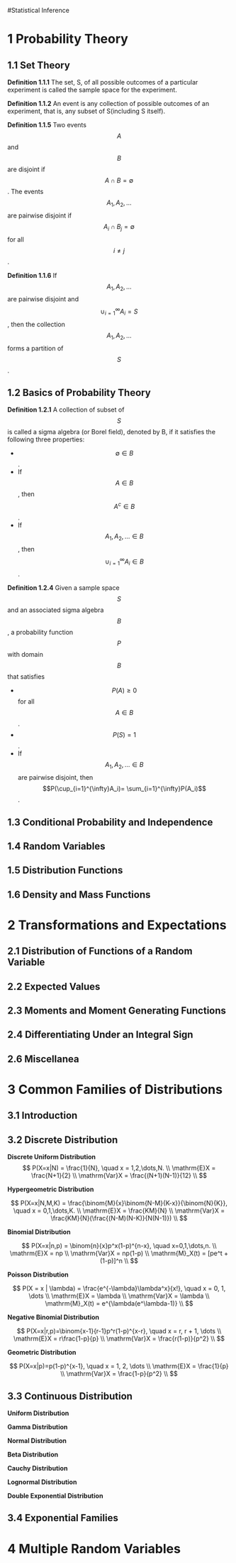 #Statistical Inference

# 1 Probability Theory

## 1.1 Set Theory

**Definition 1.1.1** The set, S, of all possible outcomes of a particular experiment is called the sample space for the experiment.

**Definition 1.1.2** An event is any collection of possible outcomes of an experiment, that is, any subset of S(including S itself).

**Definition 1.1.5** Two events $$A$$ and $$B$$ are disjoint if $$A \cap B = \emptyset$$. The events $$A_1, A_2, \dots$$ are pairwise disjoint if $$A_i \cap B_j = \emptyset$$ for all $$i \neq j$$.

**Definition 1.1.6** If $$A_1, A_2, \dots$$ are pairwise disjoint and $$\cup_{i=1}^
{\infty}A_i = S$$, then the collection $$A_1, A_2, \dots$$ forms a partition of $$S$$.

## 1.2 Basics of Probability Theory

**Definition 1.2.1** A collection of subset of $$S$$ is called a sigma algebra (or Borel field), denoted by B, if it satisfies the following three properties:

  * $$\emptyset \in B$$.
  * If $$A \in B$$, then $$A^c \in B$$.
  * If $$A_1, A_2, \dots \in B$$, then $$\cup_{i=1}^{\infty}A_i \in B$$.

**Definition 1.2.4** Given a sample space $$S$$ and an associated sigma algebra $$B$$, a probability function $$P$$ with domain $$B$$ that satisfies
  * $$P(A) \ge 0$$ for all $$A \in B$$.
  * $$P(S) = 1$$.
  * If $$A_1, A_2, \dots \in B$$ are pairwise disjoint, then $$P(\cup_{i=1}^{\infty}A_i)= \sum_{i=1}^{\infty}P(A_i)$$.


## 1.3 Conditional Probability and Independence

## 1.4 Random Variables

## 1.5 Distribution Functions

## 1.6 Density and Mass Functions


# 2 Transformations and Expectations

## 2.1 Distribution of Functions of a Random Variable

## 2.2 Expected Values

## 2.3 Moments and Moment Generating Functions

## 2.4 Differentiating Under an Integral Sign

## 2.6 Miscellanea

# 3 Common Families of Distributions

## 3.1 Introduction

## 3.2 Discrete Distribution

**Discrete Uniform Distribution**
$$
P(X=x|N) = \frac{1}{N}, \quad x = 1,2,\dots,N. \\
\mathrm{E}X = \frac{N+1}{2} \\
\mathrm{Var}X = \frac{(N+1)(N-1)}{12} \\
$$

**Hypergeometric Distribution**

$$
P(X=x|N,M,K) = \frac{\binom{M}{x}\binom{N-M}{K-x}}{\binom{N}{K}}, \quad x = 0,1,\dots,K. \\
\mathrm{E}X = \frac{KM}{N} \\
\mathrm{Var}X = \frac{KM}{N}(\frac{(N-M)(N-K)}{N(N-1)}) \\
$$

**Binomial Distribution**

$$
P(X=x|n,p) = \binom{n}{x}p^x(1-p)^{n-x}, \quad x=0,1,\dots,n. \\
\mathrm{E}X = np \\
\mathrm{Var}X = np(1-p) \\
\mathrm{M}_X(t) = [pe^t + (1-p)]^n \\
$$

**Poisson Distribution**

$$
P(X = x | \lambda) = \frac{e^{-\lambda}\lambda^x}{x!}, \quad x = 0, 1, \dots \\
\mathrm{E}X = \lambda \\
\mathrm{Var}X = \lambda \\
\mathrm{M}_X(t) = e^{\lambda(e^\lambda-1)} \\
$$

**Negative Binomial Distribution**

$$
P(X=x|r,p)=\binom{x-1}{r-1}p^r(1-p)^{x-r}, \quad x = r, r + 1, \dots \\
\mathrm{E}X = r\frac{1-p}{p} \\
\mathrm{Var}X = \frac{r(1-p)}{p^2} \\
$$


**Geometric Distribution**

$$
P(X=x|p)=p(1-p)^{x-1}, \quad x = 1, 2, \dots \\
\mathrm{E}X = \frac{1}{p} \\
\mathrm{Var}X = \frac{1-p}{p^2} \\
$$

## 3.3 Continuous Distribution

**Uniform Distribution**

**Gamma Distribution**

**Normal Distribution**

**Beta Distribution**

**Cauchy Distribution**

**Lognormal Distribution**

**Double Exponential Distribution**

## 3.4 Exponential Families



# 4 Multiple Random Variables